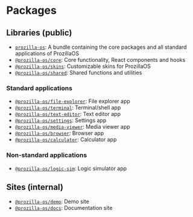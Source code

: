 # Packages

## Libraries (public)

- [`prozilla-os`](./prozilla-os/): A bundle containing the core packages and all standard applications of ProzillaOS
- [`@prozilla-os/core`](./core/): Core functionality, React components and hooks
- [`@prozilla-os/skins`](./skins/): Customizable skins for ProzillaOS
- [`@prozilla-os/shared`](./shared/): Shared functions and utilities

### Standard applications

- [`@prozilla-os/file-explorer`](./apps/file-explorer/): File explorer app
- [`@prozilla-os/terminal`](./apps/terminal/): Terminal/shell app
- [`@prozilla-os/text-editor`](./apps/text-editor/): Text editor app
- [`@prozilla-os/settings`](./apps/settings/): Settings app
- [`@prozilla-os/media-viewer`](./apps/media-viewer/): Media viewer app
- [`@prozilla-os/browser`](./apps/browser/): Browser app
- [`@prozilla-os/calculator`](./apps/calculator/): Calculator app

### Non-standard applications

- [`@prozilla-os/logic-sim`](./apps/logic-sim/): Logic simulator app

## Sites (internal)

- [`@prozilla-os/demo`](./demo/): Demo site
- [`@prozilla-os/docs`](./docs/): Documentation site